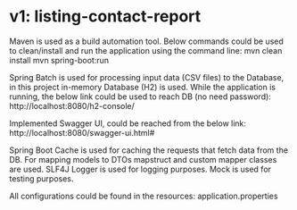 # v1: listing-contact-report
Maven is used as a build automation tool. Below commands could be used to clean/install and run the application using the command line:
mvn clean install
mvn spring-boot:run

Spring Batch is used for processing input data (CSV files) to the Database, in this project in-memory Database (H2) is used. While the application is running, the below link could be used to reach DB (no need password):
http://localhost:8080/h2-console/

Implemented Swagger UI, could be reached from the below link:
http://localhost:8080/swagger-ui.html#

Spring Boot Cache is used for caching the requests that fetch data from the DB.
For mapping models to DTOs mapstruct and custom mapper classes are used.
SLF4J Logger is used for logging purposes.
Mock is used for testing purposes.

All configurations could be found in the resources: application.properties